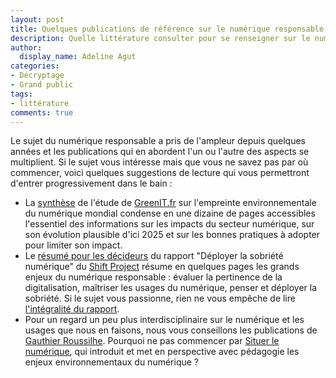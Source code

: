 ```yaml
---
layout: post
title: Quelques publications de référence sur le numérique responsable
description: Quelle littérature consulter pour se renseigner sur le numérique responsable ?
author:
  display_name: Adeline Agut
categories: 
- Décryptage
- Grand public
tags:
- littérature
comments: true
---
```



Le sujet du numérique responsable a pris de l'ampleur depuis quelques années et les publications qui en abordent l'un ou l'autre des aspects se multiplient. Si le sujet vous intéresse mais que vous ne savez pas par où commencer, voici quelques suggestions de lecture qui vous permettront d'entrer progressivement dans le bain :
- La [synthèse](https://www.greenit.fr/wp-content/uploads/2019/10/2019-10-GREENIT-etude_EENM-synthese-accessible.VF_.pdf) de l'étude de [GreenIT.fr](https://GreenIT.fr) sur l'empreinte environnementale du numérique mondial condense en une dizaine de pages accessibles l'essentiel des informations sur les impacts du secteur numérique, sur son évolution plausible d'ici 2025 et sur les bonnes pratiques à adopter pour limiter son impact.
- Le [résumé pour les décideurs](https://theshiftproject.org/wp-content/uploads/2020/10/Deployer-la-sobriete-numerique_Resume_ShiftProject.pdf) du rapport "Déployer la sobriété numérique" du [Shift Project](theshiftproject.org) résume en quelques pages les grands enjeux du numérique responsable : évaluer la pertinence de la digitalisation, maîtriser les usages du numérique, penser et déployer la sobriété. Si le sujet vous passionne, rien ne vous empêche de lire [l'intégralité du rapport](https://theshiftproject.org/wp-content/uploads/2020/10/Deployer-la-sobriete-numerique_Rapport-complet_ShiftProject.pdf). 
- Pour un regard un peu plus interdisciplinaire sur le numérique et les usages que nous en faisons, nous vous conseillons les publications de [Gauthier Roussilhe](http://gauthierroussilhe.com/). Pourquoi ne pas commencer par [Situer le numérique](https://situer-le-numerique.netlify.app/), qui introduit et met en perspective avec pédagogie les enjeux environnementaux du numérique ?
